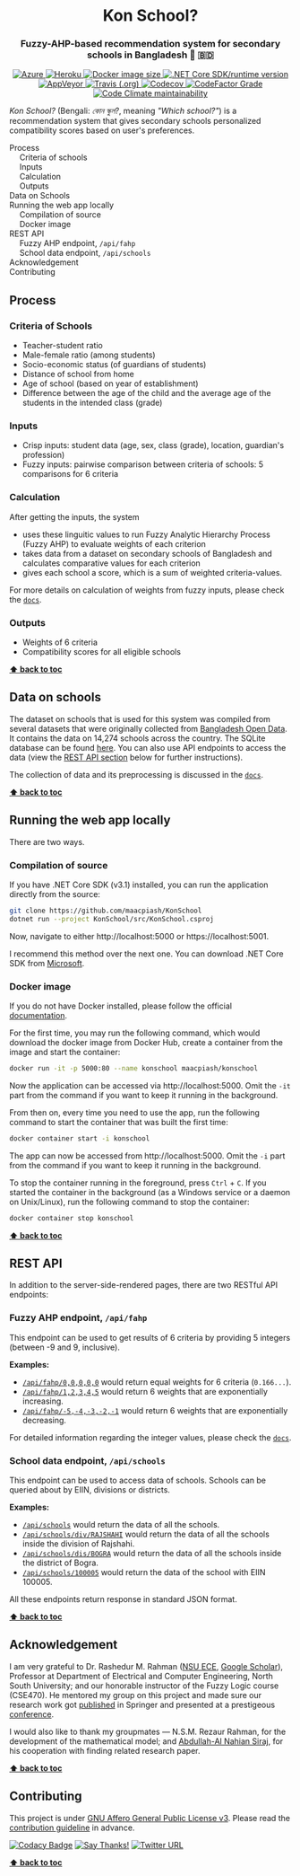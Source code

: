 <h1 align="center">Kon School?</h1>
<h3 align="center">Fuzzy-AHP-based recommendation system for secondary schools in Bangladesh 🏫 🇧🇩</h3>

<p align="center">
  <a href="https://konschool.azurewebsites.net" target="_blank">
    <img
      src="https://img.shields.io/badge/Deployed%20on-Azure-0089D6?logo=microsoft-azure&style=flat-square"
      alt="Azure"
    >
  </a>
  <a href="https://konschool.herokuapp.com" target="_blank">
    <img
      src="https://img.shields.io/badge/Deployed%20on-Heroku-430098?logo=heroku&style=flat-square"
      alt="Heroku"
    >
  </a>
  <a href="https://hub.docker.com/r/maacpiash/konschool" target="_blank">
    <img
      src="https://img.shields.io/docker/image-size/maacpiash/konschool?logo=docker&style=flat-square"
      alt="Docker image size"
    >
  </a>
  <a href="https://dotnet.microsoft.com/download/dotnet-core/3.1" target="_blank">
    <img
      src="https://img.shields.io/badge/Core-v3.1%20(LTS)-5C2D91?logo=.net&style=flat-square"
      alt=".NET Core SDK/runtime version"
    >
  </a>
  <br>
  <a href="https://ci.appveyor.com/project/maacpiash/konschool" target="_blank">
    <img
      src="https://img.shields.io/appveyor/build/maacpiash/KonSchool?label=Windows&logo=appveyor&style=flat-square"
      alt="AppVeyor"
    >
  </a>
  <a href="https://travis-ci.org/github/maacpiash/KonSchool" target="_blank">
    <img
      src="https://img.shields.io/travis/maacpiash/konschool?label=Unix-like&logo=travis&style=flat-square"
      alt="Travis (.org)"
    >
  </a>
  <a href="https://codecov.io/gh/maacpiash/KonSchool" target="_blank">
    <img
      src="https://img.shields.io/codecov/c/gh/maacpiash/KonSchool.svg?logo=codecov&style=flat-square"
      alt="Codecov"
    >
  </a>
  <a href="https://www.codefactor.io/repository/github/maacpiash/konschool" target="_blank">
    <img
      src="https://img.shields.io/codefactor/grade/github/maacpiash/KonSchool?logo=codefactor&style=flat-square"
      alt="CodeFactor Grade"
    >
  </a>
  <a href="https://codeclimate.com/github/maacpiash/KonSchool/maintainability" target="_blank">
    <img
      src="https://img.shields.io/codeclimate/maintainability-percentage/maacpiash/KonSchool?logo=code-climate&style=flat-square"
      alt="Code Climate maintainability"
    >
  </a>
</p>

*Kon School?* (Bengali: *কোন স্কুল?*, meaning *"Which school?"*) is a recommendation system that gives secondary schools personalized compatibility scores based on user's preferences.

<div id="toc">

- [Process](#Process)
  - [Criteria of schools](#Criteria-of-schools)
  - [Inputs](#Inputs)
  - [Calculation](#Calculation)
  - [Outputs](#Outputs)
- [Data on Schools](#Data-on-schools)
- [Running the web app locally](#Running-the-web-app-locally)
  - [Compilation of source](#Compilation-of-source)
  - [Docker image](#Docker-image)
- [REST API](#REST-API)
  - [Fuzzy AHP endpoint, `/api/fahp`](#Fuzzy-AHP-endpoint-apifahp)
  - [School data endpoint, `/api/schools`](#School-data-endpoint-apischools)
- [Acknowledgement](#Acknowledgement)
- [Contributing](#Contributing)

</div>

## Process

### Criteria of Schools

- Teacher-student ratio
- Male-female ratio (among students)
- Socio-economic status (of guardians of students)
- Distance of school from home
- Age of school (based on year of establishment)
- Difference between the age of the child and the average age of the students in the intended class (grade)

### Inputs

- Crisp inputs: student data (age, sex, class (grade), location, guardian's profession)
- Fuzzy inputs: pairwise comparison between criteria of schools: 5 comparisons for 6 criteria

### Calculation

After getting the inputs, the system

- uses these linguitic values to run Fuzzy Analytic Hierarchy Process (Fuzzy AHP) to evaluate weights of each criterion
- takes data from a dataset on secondary schools of Bangladesh and calculates comparative values for each criterion
- gives each school a score, which is a sum of weighted criteria-values.

For more details on calculation of weights from fuzzy inputs, please check the [`docs`](/docs).

### Outputs

- Weights of 6 criteria
- Compatibility scores for all eligible schools

**[⬆ back to toc](#toc)**

## Data on schools

The dataset on schools that is used for this system was compiled from several datasets that were originally collected from [Bangladesh Open Data](http://data.gov.bd/dataset). It contains the data on 14,274 schools across the country. The SQLite database can be found [here](https://drive.google.com/open?id=1_MZnVRHl0ZLHEMab7lBhpUvuS3yaLoPZ). You can also use API endpoints to access the data (view the [REST API section](#REST-API) below for further instructions).

The collection of data and its preprocessing is discussed in the [`docs`](./docs).

**[⬆ back to toc](#toc)**

## Running the web app locally

There are two ways.

### Compilation of source

If you have .NET Core SDK (v3.1) installed, you can run the application directly from the source:

```bash
git clone https://github.com/maacpiash/KonSchool
dotnet run --project KonSchool/src/KonSchool.csproj
```

Now, navigate to either http://localhost:5000 or https://localhost:5001.

I recommend this method over the next one. You can download .NET Core SDK from [Microsoft](https://dotnet.microsoft.com/download/dotnet-core/3.1).

### Docker image

If you do not have Docker installed, please follow the official [documentation](https://docs.docker.com/install/).

For the first time, you may run the following command, which would download the docker image from Docker Hub, create a container from the image and start the container:

```bash
docker run -it -p 5000:80 --name konschool maacpiash/konschool
```

Now the application can be accessed via http://localhost:5000. Omit the `-it` part from the command if you want to keep it running in the background.

From then on, every time you need to use the app, run the following command to start the container that was built the first time:

```bash
docker container start -i konschool
```

The app can now be accessed from http://localhost:5000. Omit the `-i` part from the command if you want to keep it running in the background.

To stop the container running in the foreground, press `Ctrl` + `C`. If you started the container in the background (as a Windows service or a daemon on Unix/Linux), run the following command to stop the container:

```bash
docker container stop konschool
```

**[⬆ back to toc](#toc)**

## REST API

In addition to the server-side-rendered pages, there are two RESTful API endpoints:

### Fuzzy AHP endpoint, `/api/fahp`

This endpoint can be used to get results of 6 criteria by providing 5 integers (between -9 and 9, inclusive).

**Examples:**

- [`/api/fahp/0,0,0,0,0`](https://konschool.azurewebsites.net/api/fahp/0,0,0,0,0) would return equal weights for 6 criteria (`0.166...`).
- [`/api/fahp/1,2,3,4,5`](https://konschool.azurewebsites.net/api/fahp/1,2,3,4,5) would return 6 weights that are exponentially increasing.
- [`/api/fahp/-5,-4,-3,-2,-1`](https://konschool.azurewebsites.net/api/fahp/-5,-4,-3,-2,-1) would return 6 weights that are exponentially decreasing.

For detailed information regarding the integer values, please check the [`docs`](./docs).

### School data endpoint, `/api/schools`

This endpoint can be used to access data of schools. Schools can be queried about by EIIN, divisions or districts.

**Examples:**

- [`/api/schools`](https://konschool.azurewebsites.net/api/schools) would return the data of all the schools.
- [`/api/schools/div/RAJSHAHI`](https://konschool.azurewebsites.net/api/schools/div/RAJSHAHI) would return the data of all the schools inside the division of Rajshahi.
- [`/api/schools/dis/BOGRA`](https://konschool.azurewebsites.net/api/schools/dis/BOGRA) would return the data of all the schools inside the district of Bogra.
- [`/api/schools/100005`](https://konschool.azurewebsites.net/api/schools/100005) would return the data of the school with EIIN 100005.

All these endpoints return response in standard JSON format.

**[⬆ back to toc](#toc)**

## Acknowledgement

I am very grateful to Dr. Rashedur M. Rahman ([NSU ECE](http://ece.northsouth.edu/people/rashedur-rahman/), [Google Scholar](https://scholar.google.ca/citations?user=L9S6rlUAAAAJ)), Professor at Department of Electrical and Computer Engineering, North South University; and our honorable instructor of the Fuzzy Logic course (CSE470). He mentored my group on this project and made sure our research work got [published](https://link.springer.com/chapter/10.1007/978-3-319-98678-4_29) in Springer and presented at a prestigeous [conference](https://missi.pwr.edu.pl/2018/).

I would also like to thank my groupmates — N.S.M. Rezaur Rahman, for the development of the mathematical model; and [Abdullah-Al Nahian Siraj](https://github.com/Nahian-Siraj), for his cooperation with finding related research paper.

**[⬆ back to toc](#toc)**

## Contributing

This project is under [GNU Affero General Public License v3](./LICENSE.md). Please read the [contribution guideline](./CONTRIBUTING.md) in advance.

[![Codacy Badge](https://api.codacy.com/project/badge/Grade/56f8d062329b4870aba4b140def898bc)](https://app.codacy.com/manual/maacpiash/KonSchool?utm_source=github.com&utm_medium=referral&utm_content=maacpiash/KonSchool&utm_campaign=Badge_Grade_Dashboard)
[![Say Thanks!](https://img.shields.io/badge/Say%20Thanks-!-1EAEDB.svg?style=flat-square)](https://saythanks.io/to/maacpiash)
[![Twitter URL](https://img.shields.io/twitter/url/https/github.com/maacpiash/KonSchool?style=social)](https://twitter.com/intent/tweet?url=https%3A//konschool.azurewebsites.net)

**[⬆ back to toc](#toc)**

